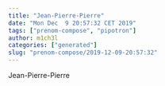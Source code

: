 ```yaml
---
title: "Jean-Pierre-Pierre"
date: "Mon Dec  9 20:57:32 CET 2019"
tags: ["prenom-compose", "pipotron"]
author: m1ch3l
categories: ["generated"]
slug: "prenom-compose/2019-12-09-20:57:32"
---
```


Jean-Pierre-Pierre
